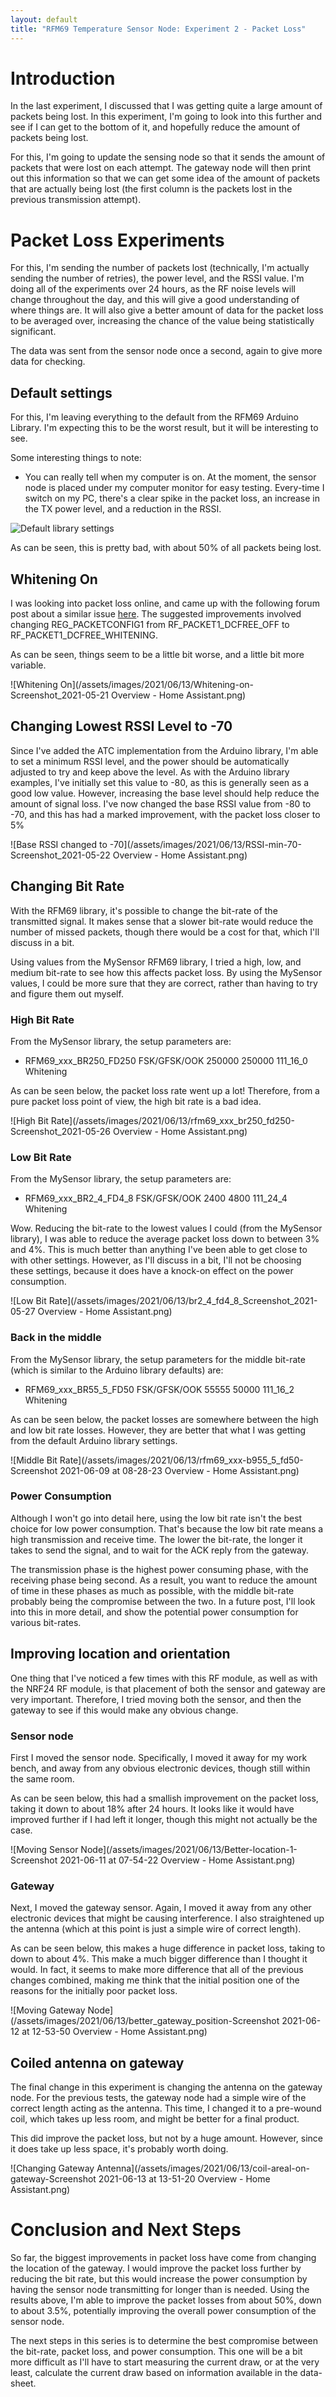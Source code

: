 ```yaml
---
layout: default
title: "RFM69 Temperature Sensor Node: Experiment 2 - Packet Loss"
---
```


# Introduction

In the last experiment, I discussed that I was getting quite a large amount of packets being lost. In this experiment, I'm going to look into this further and see if I can get to the bottom of it, and hopefully reduce the amount of packets being lost.
	
For this, I'm going to update the sensing node so that it sends the amount of packets that were lost on each attempt. The gateway node will then print out this information so that we can get some idea of the amount of packets that are actually being lost (the first column is the packets lost in the previous transmission attempt).

# Packet Loss Experiments

For this, I'm sending the number of packets lost (technically, I'm actually sending the number of retries), the power level, and the RSSI value. I'm doing all of the experiments over 24 hours, as the RF noise levels will change throughout the day, and this will give a good understanding of where things are. It will also give a better amount of data for the packet loss to be averaged over, increasing the chance of the value being statistically significant.

The data was sent from the sensor node once a second, again to give more data for checking.

## Default settings

For this, I'm leaving everything to the default from the RFM69 Arduino Library. I'm expecting this to be the worst result, but it will be interesting to see.

Some interesting things to note:
 * You can really tell when my computer is on. At the moment, the sensor node is placed under my computer monitor for easy testing. Every-time I switch on my PC, there's a clear spike in the packet loss, an increase in the TX power level, and a reduction in the RSSI.
 
![Default library settings](/assets/images/2021/06/13/default-setup-packet-loss-screenshot.jpg)

As can be seen, this is pretty bad, with about 50% of all packets being lost.

## Whitening On

I was looking into packet loss online, and came up with the following forum post about a similar issue [here](https://lowpowerlab.com/forum/moteino/is-packet-loss-common/30/). The suggested improvements involved changing REG_PACKETCONFIG1 from RF_PACKET1_DCFREE_OFF to RF_PACKET1_DCFREE_WHITENING.

As can be seen, things seem to be a little bit worse, and a little bit more variable.

![Whitening On](/assets/images/2021/06/13/Whitening-on-Screenshot_2021-05-21 Overview - Home Assistant.png)

## Changing Lowest RSSI Level to -70

Since I've added the ATC implementation from the Arduino library, I'm able to set a minimum RSSI level, and the power should be automatically adjusted to try and keep above the level. As with the Arduino library examples, I've initially set this value to -80, as this is generally seen as a good low value. However, increasing the base level should help reduce the amount of signal loss. I've now changed the base RSSI value from -80 to -70, and this has had a marked improvement, with the packet loss closer to 5%

![Base RSSI changed to -70](/assets/images/2021/06/13/RSSI-min-70-Screenshot_2021-05-22 Overview - Home Assistant.png)

## Changing Bit Rate

With the RFM69 library, it's possible to change the bit-rate of the transmitted signal. It makes sense that a slower bit-rate would reduce the number of missed packets, though there would be a cost for that, which I'll discuss in a bit.

Using values from the MySensor RFM69 library, I tried a high, low, and medium bit-rate to see how this affects packet loss. By using the MySensor values, I could be more sure that they are correct, rather than having to try and figure them out myself.

### High Bit Rate

From the MySensor library, the setup parameters are:

 * RFM69_xxx_BR250_FD250 	FSK/GFSK/OOK 	250000 	250000 	111_16_0 	Whitening

As can be seen below, the packet loss rate went up a lot! Therefore, from a pure packet loss point of view, the high bit rate is a bad idea.

![High Bit Rate](/assets/images/2021/06/13/rfm69_xxx_br250_fd250-Screenshot_2021-05-26 Overview - Home Assistant.png)

### Low Bit Rate

From the MySensor library, the setup parameters are:

 * RFM69_xxx_BR2_4_FD4_8 	FSK/GFSK/OOK 	2400 	4800 	111_24_4 	Whitening 
 
Wow. Reducing the bit-rate to the lowest values I could (from the MySensor library), I was able to reduce the average packet loss down to between 3% and 4%. This is much better than anything I've been able to get close to with other settings. However, as I'll discuss in a bit, I'll not be choosing these settings, because it does have a knock-on effect on the power consumption.

![Low Bit Rate](/assets/images/2021/06/13/br2_4_fd4_8_Screenshot_2021-05-27 Overview - Home Assistant.png)

### Back in the middle

From the MySensor library, the setup parameters for the middle bit-rate (which is similar to the Arduino library defaults) are:

 * RFM69_xxx_BR55_5_FD50 	FSK/GFSK/OOK 	55555 	50000 	111_16_2 	Whitening 
 
As can be seen below, the packet losses are somewhere between the high and low bit rate losses. However, they are better that what I was getting from the default Arduino library settings.

![Middle Bit Rate](/assets/images/2021/06/13/rfm69_xxx-b955_5_fd50-Screenshot 2021-06-09 at 08-28-23 Overview - Home Assistant.png)

### Power Consumption

Although I won't go into detail here, using the low bit rate isn't the best choice for low power consumption. That's because the low bit rate means a high transmission and receive time. The lower the bit-rate, the longer it takes to send the signal, and to wait for the ACK reply from the gateway. 

The transmission phase is the highest power consuming phase, with the receiving phase being second. As a result, you want to reduce the amount of time in these phases as much as possible, with the middle bit-rate probably being the compromise between the two. In a future post, I'll look into this in more detail, and show the potential power consumption for various bit-rates.

## Improving location and orientation

One thing that I've noticed a few times with this RF module, as well as with the NRF24 RF module, is that placement of both the sensor and gateway are very important. Therefore, I tried moving both the sensor, and then the gateway to see if this would make any obvious change.

### Sensor node

First I moved the sensor node. Specifically, I moved it away for my work bench, and away from any obvious electronic devices, though still within the same room.

As can be seen below, this had a smallish improvement on the packet loss, taking it down to about 18% after 24 hours. It looks like it would have improved further if I had left it longer, though this might not actually be the case.

![Moving Sensor Node](/assets/images/2021/06/13/Better-location-1-Screenshot 2021-06-11 at 07-54-22 Overview - Home Assistant.png)

### Gateway

Next, I moved the gateway sensor. Again, I moved it away from any other electronic devices that might be causing interference. I also straightened up the antenna (which at this point is just a simple wire of correct length).

As can be seen below, this makes a huge difference in packet loss, taking to down to about 4%. This make a much bigger difference than I thought it would. In fact, it seems to make more difference that all of the previous changes combined, making me think that the initial position one of the reasons for the initially poor packet loss.

![Moving Gateway Node](/assets/images/2021/06/13/better_gateway_position-Screenshot 2021-06-12 at 12-53-50 Overview - Home Assistant.png)

## Coiled antenna on gateway

The final change in this experiment is changing the antenna on the gateway node. For the previous tests, the gateway node had a simple wire of the correct length acting as the antenna. This time, I changed it to a pre-wound coil, which takes up less room, and might be better for a final product.

This did improve the packet loss, but not by a huge amount. However, since it does take up less space, it's probably worth doing.

![Changing Gateway Antenna](/assets/images/2021/06/13/coil-areal-on-gateway-Screenshot 2021-06-13 at 13-51-20 Overview - Home Assistant.png)

# Conclusion and Next Steps

So far, the biggest improvements in packet loss have come from changing the location of the gateway. I would improve the packet loss further by reducing the bit rate, but this would increase the power consumption by having the sensor node transmitting for longer than is needed. Using the results above, I'm able to improve the packet losses from about 50%, down to about 3.5%, potentially improving the overall power consumption of the sensor node.

The next steps in this series is to determine the best compromise between the bit-rate, packet loss, and power consumption. This one will be a bit more difficult as I'll have to start measuring the current draw, or at the very least, calculate the current draw based on information available in the data-sheet.

